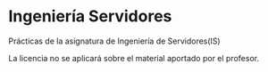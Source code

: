 ﻿# Ingeniería Servidores
Prácticas de la asignatura de Ingeniería de Servidores(IS)

La licencia no se aplicará sobre el material aportado por el profesor.
